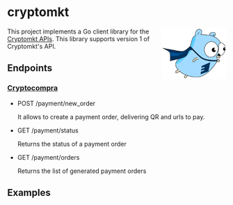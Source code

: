 # cryptomkt

<img align="right" width="150" src="gopher.png">


This project implements a Go client library for the [Cryptomkt APIs](https://developers.cryptomkt.com).
This library supports version 1 of Cryptomkt's API.

## Endpoints

### [Cryptocompra](https://developers.cryptomkt.com/es/?shell#cryptocompra)

- POST /payment/new_order

   It allows to create a payment order, delivering QR and urls to pay.

- GET /payment/status


   Returns the status of a payment order

- GET /payment/orders

   Returns the list of generated payment orders

## Examples